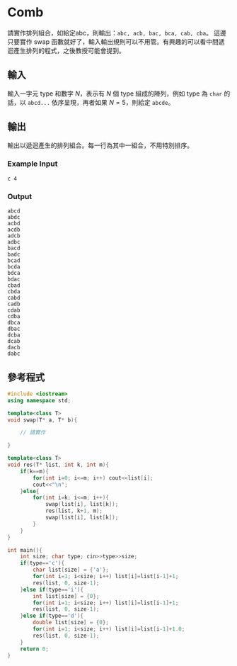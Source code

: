 # Comb

請實作排列組合，如給定abc，則輸出：`abc, acb, bac, bca, cab, cba`。
這邊只要實作 swap 函數就好了，輸入輸出規則可以不用管。有興趣的可以看中間遞迴產生排列的程式，之後教授可能會提到。

## 輸入

輸入一字元 type 和數字 $N$，表示有 $N$ 個 type 組成的陣列，例如 type 為 `char` 的話，以 `abcd...` 依序呈現，再者如果 $N=5$，則給定 `abcde`。

## 輸出

輸出以遞迴產生的排列組合。每一行為其中一組合，不用特別排序。

### Example Input

```plain
c 4

```

### Output

```plain
abcd
abdc
acbd
acdb
adcb
adbc
bacd
badc
bcad
bcda
bdca
bdac
cbad
cbda
cabd
cadb
cdab
cdba
dbca
dbac
dcba
dcab
dacb
dabc

```

## 參考程式
```cpp
#include <iostream>
using namespace std;

template<class T>
void swap(T* a, T* b){

    // 請實作

}

template<class T>
void res(T* list, int k, int m){
    if(k==m){
        for(int i=0; i<=m; i++) cout<<list[i];
        cout<<"\n";
    }else{
        for(int i=k; i<=m; i++){
            swap(list[i], list[k]);
            res(list, k+1, m);
            swap(list[i], list[k]);
        }
    }
}

int main(){
    int size; char type; cin>>type>>size;
    if(type=='c'){
        char list[size] = {'a'};
        for(int i=1; i<size; i++) list[i]=list[i-1]+1;
        res(list, 0, size-1);
    }else if(type=='i'){
        int list[size] = {0};
        for(int i=1; i<size; i++) list[i]=list[i-1]+1;
        res(list, 0, size-1);
    }else if(type=='d'){
        double list[size] = {0};
        for(int i=1; i<size; i++) list[i]=list[i-1]+1.0;
        res(list, 0, size-1);
    }
    return 0;
}
```